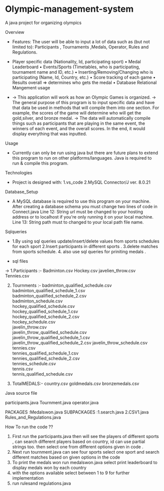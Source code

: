 # Olympic-management-system
A java project for organizing olympics

Overview

* Features: The user will be able to input a lot of data such as (but not limited to):
  Participants , Tournaments ,Medals, Operator, Rules and Regulations.
  
* Player specific data (Nationality, Id, participating sport) 
  • Medal Leaderboard 
  • Events/Sports (Timetables, who is participating, tournament name and ID, etc.) 
  • Inserting/Removing/Changing who is participating (Name, Id, Country, etc.) 
  • Score tracking of each game 
  • Results overall => determines who gets the medal 
  • Database Relational Mangement usage

* -> This application will work as how an Olympic Games is organized.
  -> The general purpose of this program is to input specific data and have that data be used in methods
     that will compile them into one section. For example, the scores of the game will determine 
     who will get the gold,silver, and bronze medal. 
  -> The data will automatically compile things such as participants that are playing in the same event, 
     the winners of each event, and the overall scores. In the end, it would display everything that was 
     inputted.

Usage 

* Currently can only be run using java but there are future plans to extend this program to run on other
  platforms/languages. Java is required to run & compile this program.

Technologies

* Project is designed with:
  1.vs_code 
  2.MySQL Connector/J ver. 8.0.21

Database_Setup 

* A MySQL database is required to use this program on your machine. After creating a database schema you
  must change two lines of code in Connect.java Line 12: String url must be changed to your hosting 
  address or to localhost if you're only running it on your local machine. Line 13: String path must to
  changed to your local path file name.

Sqlqueries 

* 1.By using sql queries update/insert/delete values from sports schedules for each sport 
  2.Insert participants in different sports .
  3.delete matches from sports schedule.
  4. also use sql queries for priniting medals .

* sql files 
   
-> 	1.Participants :-
            Badminton.csv
            Hockey.csv
            javelien_throw.csv
            Tennies.csv

   2. Tournments :-
             badminton_qualified_schedule.csv       
             badminton_qualified_schedule_1.csv     
             badminton_qualified_schedule_2.csv    
             badminton_schedule.csv                 
             hockey_qualified_schedule.csv          
             hockey_qualified_schedule_1.csv        
             hockey_qualified_schedule_2.csv       
             hockey_schedule.csv                   
             javelin_throw.csv                     
             javelin_throw_qualified_schedule.csv   
             javelin_throw_qualified_schedule_1.csv 
             javelin_throw_qualified_schedule_2.csv 
             javelin_throw_schedule.csv             
             tennies.csv                            
             tennies_qualified_schedule_1.csv       
             tennies_qualified_schedule_2.csv       
             tennies_schedule.csv                   
             tennis.csv                             
             tennis_qualified_schedule.csv                                                
   
   3. TotalMEDALS:-
             country.csv
             goldmedals.csv
             bronzemedals.csv 

Java source file 

 participants.java
 Tournment.java
 operator.java

 PACKAGES    :Medalswon.java
SUBPACKAGES  :1.search.java
              2.CSV1.java 
 Rules_and_Regulations.java

How To run the code ??

1. First run the participants.java then will see the players of different sports , can search 
   different players based on country, id can use partial strings too. then select one from different 
   options given in code .
2. Next run tournment.java can see four sports select one sport and search different matches based on 
   given options in the code 
3. To print the medals won run medalswon.java select print leaderboard to display medals won by each
   country
4. with the options available select between 1 to 9 for further implementation
5. run rulesand regulations.java 
